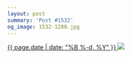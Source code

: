 ```yaml
---
layout: post
summary: 'Post #1532'
og_image: 1532-1280.jpg
---
```


<p>
 <time>
  <a href="/1532">
   {{ page.date | date: "%B %-d, %Y" }}
  </a>
 </time>
 <a href="/1532">
  <img data-taken="11/29/2021" sizes="(min-width: 700px) 50vw, calc(100vw - 2rem)" src="{{ site.assets_url }}/1532-640.jpg" srcset="{{ site.assets_url }}/1532-320.jpg 320w, {{ site.assets_url }}/1532-640.jpg 640w, {{ site.assets_url }}/1532-960.jpg 960w, {{ site.assets_url }}/1532-1280.jpg 1280w"/>
 </a>
</p>

